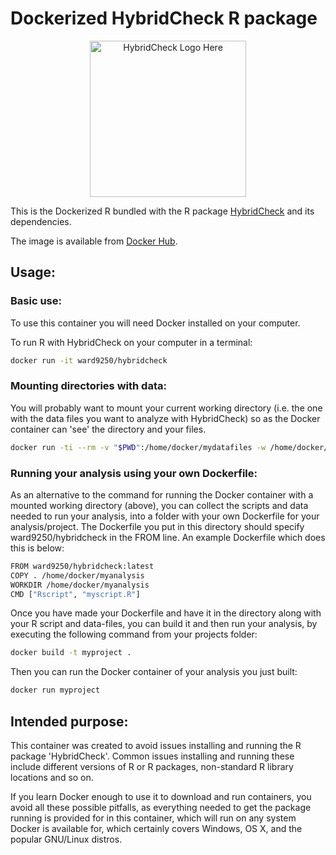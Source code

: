 Dockerized HybridCheck R package
================================

<div align="center">
<a href="http://ward9250.github.io/HybridCheck">
<img src="http://ward9250.github.io/HybridCheck/img/HybridCheckLogo.png" height="250" alt="HybridCheck Logo Here"></img>
</a>
</div>

This is the Dockerized R bundled with the R package [HybridCheck](http://ward9250.github.io/HybridCheck/index.html) and its
dependencies.

The image is available from
[Docker Hub](https://registry.hub.docker.com/u/ward9250/hybridcheck/).

## Usage:

### Basic use:

To use this container you will need Docker installed on your computer.

To run R with HybridCheck on your computer in a terminal:

```sh
docker run -it ward9250/hybridcheck
```

### Mounting directories with data:

You will probably want to mount your current working directory (i.e. the one
with the data files you want to analyze with HybridCheck) so as the Docker
container can 'see' the directory and your files.

```sh
docker run -ti --rm -v "$PWD":/home/docker/mydatafiles -w /home/docker/mydatafiles -u docker r-base
```

### Running your analysis using your own Dockerfile:

As an alternative to the command for running the Docker container with a mounted
working directory (above), you can collect the scripts and data needed to run
your analysis, into a folder with your own Dockerfile for your analysis/project.
The Dockerfile you put in this directory should specify ward9250/hybridcheck in
the FROM line. An example Dockerfile which does this is below:

```sh
FROM ward9250/hybridcheck:latest
COPY . /home/docker/myanalysis
WORKDIR /home/docker/myanalysis
CMD ["Rscript", "myscript.R"]
```

Once you have made your Dockerfile and have it in the directory along with your
R script and data-files, you can build it and then run your analysis,
by executing the following command from your projects folder:

```sh
docker build -t myproject .
```

Then you can run the Docker container of your analysis you just built:

```sh
docker run myproject
```

## Intended purpose:

This container was created to avoid issues installing and running the R package
'HybridCheck'. Common issues installing and running these include
different versions of R or R packages, non-standard R library locations and so
on.

If you learn Docker enough to use it to download and run containers, you avoid
all these possible pitfalls, as everything needed to get the package running is
provided for in this container, which will run on any system Docker is
available for, which certainly covers Windows, OS X, and the popular GNU/Linux
distros.
